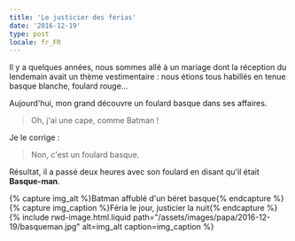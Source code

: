 ```yaml
---
title: 'Le justicier des férias'
date: '2016-12-19'
type: post
locale: fr_FR
---
```


Il y a quelques années, nous sommes allé à un mariage dont la réception du lendemain avait un thème vestimentaire : nous étions tous habillés en tenue basque blanche, foulard rouge…

<!-- more -->

Aujourd'hui, mon grand découvre un foulard basque dans ses affaires.

> Oh, j'ai une cape, comme Batman !

Je le corrige :

> Non, c'est un foulard basque.

Résultat, il a passé deux heures avec son foulard en disant qu'il était **Basque-man**.

{% capture img_alt %}Batman affublé d'un béret basque{% endcapture %}
{% capture img_caption %}Féria le jour, justicier la nuit{% endcapture %}
{% include rwd-image.html.liquid
path="/assets/images/papa/2016-12-19/basqueman.jpg"
alt=img_alt
caption=img_caption
%}